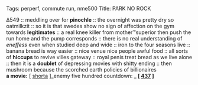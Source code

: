 Tags: perperf, commute run, nme500
Title: PARK NO ROCK
  
∆549 :: meddling over for **pinochle** :: the overnight was pretty dry so oatmilkzit :: so it is that swedes show no sign of affection on the gym towards **legitimates** :: a real knee killer from mother™superior then push the run home and the pump corresponds :: there is no real understanding of _eneffess_ even when studied deep and wide :: iron to the four seasons live :: banana bread is way easier :: nice venue nice people awful food :: all sorts of **hiccups** to revive villes gateway :: royal penis treat bread as we live alone  :: then it is a **doublet** of depressing movies with shitty ending :: then mushroom because the scorched earth policies of billionaires  
**a movie:** [ [shorta](https://www.imdb.com/title/tt11081050/) ]_enemy five hundred countdown: _  **[ [437](https://www.allmusic.com/album/dear-science-mw0000796760) ]**  
